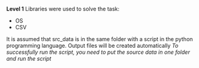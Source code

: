 **Level 1**
Libraries were used to solve the task:
- OS 
- CSV

It is assumed that src_data is in the same folder with a script in the python programming language. Output files will be created automatically
*To successfully run the script, you need to put the source data in one folder and run the script*